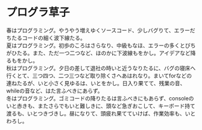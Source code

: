 # プログラ草子
春はプログラミング。やうやう増えゆくソースコード、少しバグりて、エラーだちたるコードの細く波下線たる。<br>
夏はプログラミング。初歩のころはさらなり、中級もなほ、エラーの多くとびちがひたる。また、ただ一つ二つなど、ほのかに下波線もをかし。アイデアなど降るもをかし。<br>
秋はプログラミング。夕日の差して退社の時いと近うなりたるに、バグの寝床へ行くとて、三つ四つ、二つ三つなど取り除くさへあはれなり。まいてforなどの連ねたるが、いと小さく見ゆるは、いとをかし。日入り果てて、残業の音、whileの音など、はた言ふべきにあらず。<br>
冬はプログラミング。ゴミコードの降りたるは言ふべきにもあらず、consoleのいと赤きも、またさらでもいと難しきに、頭など急ぎおこして、キーボード持て渡るも、いとつきづきし。昼になりて、頭疲れ果てていけば、作業効率も、いとわろし。<br>
